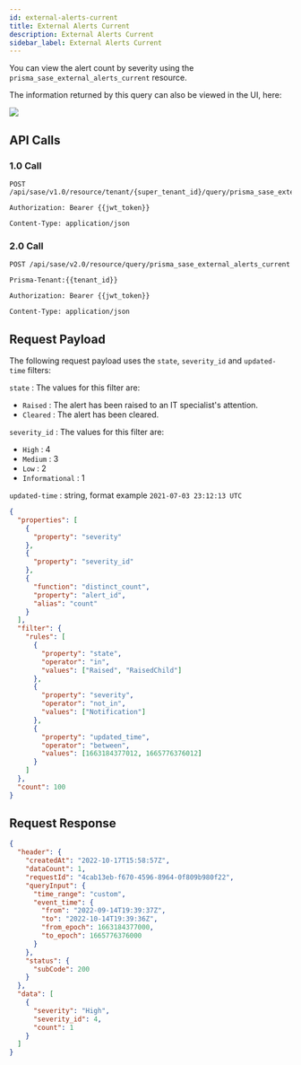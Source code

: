 ```yaml
---
id: external-alerts-current
title: External Alerts Current
description: External Alerts Current
sidebar_label: External Alerts Current
---
```


You can view the alert count by severity using the `prisma_sase_external_alerts_current` resource.

The information returned by this query can also be viewed in the UI, here:

![](/access/img/Alerts_count_by_severity.png)

## API Calls

### 1.0 Call

    POST /api/sase/v1.0/resource/tenant/{super_tenant_id}/query/prisma_sase_external_alerts_current

    Authorization: Bearer {{jwt_token}}

    Content-Type: application/json

### 2.0 Call

    POST /api/sase/v2.0/resource/query/prisma_sase_external_alerts_current

    Prisma-Tenant:{{tenant_id}}

    Authorization: Bearer {{jwt_token}}

    Content-Type: application/json

## Request Payload

The following request payload uses the `state`, `severity_id` and `updated-time` filters:

`state` : The values for this filter are:

- `Raised` : The alert has been raised to an IT specialist's attention.
- `Cleared` : The alert has been cleared.

`severity_id` : The values for this filter are:

- `High` : 4
- `Medium` : 3
- `Low` : 2
- `Informational` : 1

`updated-time` : string, format example `2021-07-03 23:12:13 UTC`

```json
{
  "properties": [
    {
      "property": "severity"
    },
    {
      "property": "severity_id"
    },
    {
      "function": "distinct_count",
      "property": "alert_id",
      "alias": "count"
    }
  ],
  "filter": {
    "rules": [
      {
        "property": "state",
        "operator": "in",
        "values": ["Raised", "RaisedChild"]
      },
      {
        "property": "severity",
        "operator": "not_in",
        "values": ["Notification"]
      },
      {
        "property": "updated_time",
        "operator": "between",
        "values": [1663184377012, 1665776376012]
      }
    ]
  },
  "count": 100
}
```

## Request Response

```json
{
  "header": {
    "createdAt": "2022-10-17T15:58:57Z",
    "dataCount": 1,
    "requestId": "4cab13eb-f670-4596-8964-0f809b980f22",
    "queryInput": {
      "time_range": "custom",
      "event_time": {
        "from": "2022-09-14T19:39:37Z",
        "to": "2022-10-14T19:39:36Z",
        "from_epoch": 1663184377000,
        "to_epoch": 1665776376000
      }
    },
    "status": {
      "subCode": 200
    }
  },
  "data": [
    {
      "severity": "High",
      "severity_id": 4,
      "count": 1
    }
  ]
}
```
